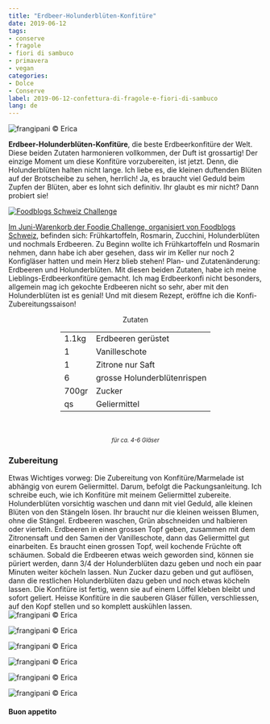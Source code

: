 ```yaml
---
title: "Erdbeer-Holunderblüten-Konfitüre"
date: 2019-06-12
tags:
- conserve
- fragole
- fiori di sambuco
- primavera
- vegan
categories:
- Dolce
- Conserve
label: 2019-06-12-confettura-di-fragole-e-fiori-di-sambuco
lang: de 
---
```

![](../2019-06-12-confettura-di-fragole-e-fiori-di-sambuco/header.jpeg "frangipani © Erica")

**Erdbeer-Holunderblüten-Konfitüre**, die beste Erdbeerkonfitüre der Welt. Diese beiden Zutaten harmonieren vollkommen, der Duft ist grossartig! Der einzige Moment um diese Konfitüre vorzubereiten, ist jetzt. Denn, die Holunderblüten halten nicht lange. Ich liebe es, die kleinen duftenden Blüten auf der Brotscheibe zu sehen, herrlich! Ja, es braucht viel Geduld beim Zupfen der Blüten, aber es lohnt sich definitiv. Ihr glaubt es mir nicht? Dann probiert sie!

<a href="https://www.foodblogs-schweiz.ch/challenge/" target="_blank" rel="noreferrer noopener">
<img src="https://www.foodblogs-schweiz.ch/wp-content/uploads/2019/06/Foodblogs-Schweiz-Banner-Juni.png" alt="Foodblogs Schweiz Challenge" class="wp-image-452 ignore-gallery-item"/>

Im Juni-Warenkorb der Foodie Challenge, organisiert von <a href="https://www.foodblogs-schweiz.ch" target="_blank">Foodblogs Schweiz</a>, befinden sich: Frühkartoffeln, Rosmarin, Zucchini, Holunderblüten und nochmals Erdbeeren. Zu Beginn wollte ich Frühkartoffeln und Rosmarin nehmen, dann habe ich aber gesehen, dass wir im Keller nur noch 2 Konfigläser hatten und mein Herz blieb stehen! Plan- und Zutatenänderung: Erdbeeren und Holunderblüten. Mit diesen beiden Zutaten, habe ich meine Lieblings-Erdbeerkonfitüre gemacht. Ich mag Erdbeerkonfi nicht besonders, allgemein mag ich gekochte Erdbeeren nicht so sehr, aber mit den Holunderblüten ist es genial! Und mit diesem Rezept, eröffne ich die Konfi-Zubereitungssaison!

<div id="wrapper" style="text-align: center">
  <div id="yourdiv" style="display: inline-block;">
    <div class="ingredients" itemscope itemtype="http://schema.org/Recipe">
      <span itemprop="name" style="display:none;">Erdbeer-Holunderblüten-Konfitüre</span>
      <span itemprop="recipeCategory" style="display:none;">Süsses</span>
      <img itemprop="image" style="display:none;" class="ignore-gallery-item" src="../2019-06-12-confettura-di-fragole-e-fiori-di-sambuco/header.jpeg"/>
      <span itemprop="author" style="display:none;">Erica Raiano</span>
      <span itemprop="description" style="display:none;">Erdbeer-Holunderblüten-Konfitüre, die beste Erdbeerkonfitüre der Welt. Diese beiden Zutaten harmonieren vollkommen, der Duft ist grossartig!</span>
      <div class="ingredients-title">Zutaten</div>
      <table>
        <tbody>
          <tr itemprop="recipeIngredient">
            <td>1.1kg</td>
            <td>Erdbeeren gerüstet</td>
          </tr>
          <tr itemprop="recipeIngredient">
            <td>1</td>
            <td>Vanilleschote</td>
          </tr>
          <tr itemprop="recipeIngredient">
            <td>1</td>
            <td>Zitrone nur Saft</td>
          </tr>
          <tr itemprop="recipeIngredient">
            <td>6</td>
            <td>grosse Holunderblütenrispen</td>
          </tr>
          <tr itemprop="recipeIngredient">
            <td>700gr</td>
            <td>Zucker</td>  
          </tr>
          <tr itemprop="recipeIngredient">
            <td>qs</td>
            <td>Geliermittel</td>        
          </tr>
        </tbody>
      </table>
      <br></br>
      <i class="pull-right" style="font-size: 80%;">für ca. 4-6 Gläser</i>
    </div>
  </div>
</div>


<h3>
  <font color="grey">
    <i class="fa-solid fa-gears"></i>
  </font> Zubereitung
</h3>

Etwas Wichtiges vorweg: Die Zubereitung von Konfitüre/Marmelade ist abhängig von eurem Geliermittel. Darum, befolgt die Packungsanleitung. Ich schreibe euch, wie ich Konfitüre mit meinem Geliermittel zubereite. 
Holunderblüten vorsichtig waschen und dann mit viel Geduld, alle kleinen Blüten von den Stängeln lösen. Ihr braucht nur die kleinen weissen Blumen, ohne die Stängel.
Erdbeeren waschen, Grün abschneiden und halbieren oder vierteln. Erdbeeren in einen grossen Topf geben, zusammen mit dem Zitronensaft und den Samen der Vanilleschote, dann das Geliermittel gut einarbeiten. Es braucht einen grossen Topf, weil kochende Früchte oft schäumen. Sobald die Erdbeeren etwas weich geworden sind, können sie püriert werden, dann 3/4 der Holunderblüten dazu geben und noch ein paar Minuten weiter köcheln lassen. Nun Zucker dazu geben und gut auflösen, dann die restlichen Holunderblüten dazu geben und noch etwas köcheln lassen. Die Konfitüre ist fertig, wenn sie auf einem Löffel kleben bleibt und sofort geliert.
Heisse Konfitüre in die sauberen Gläser füllen, verschliessen, auf den Kopf stellen und so komplett auskühlen lassen.
![](../2019-06-12-confettura-di-fragole-e-fiori-di-sambuco/risultato1.jpeg "frangipani © Erica")

![](../2019-06-12-confettura-di-fragole-e-fiori-di-sambuco/risultato2.jpeg "frangipani © Erica")

![](../2019-06-12-confettura-di-fragole-e-fiori-di-sambuco/risultato3.jpeg "frangipani © Erica")

![](../2019-06-12-confettura-di-fragole-e-fiori-di-sambuco/risultato4.jpeg "frangipani © Erica")

![](../2019-06-12-confettura-di-fragole-e-fiori-di-sambuco/risultato5.jpeg "frangipani © Erica")

![](../2019-06-12-confettura-di-fragole-e-fiori-di-sambuco/risultato6.jpeg "frangipani © Erica")

<h4>Buon appetito
  <font color="red">
    <i class="fa-regular fa-face-smile"></i>
  </font>
</h4>

